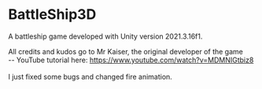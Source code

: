 # BattleShip3D
A battleship game developed with Unity version 2021.3.16f1.

All credits and kudos go to Mr Kaiser, the original developer of the game <br/>-- YouTube tutorial here: https://www.youtube.com/watch?v=MDMNIGtbiz8 <br/><br/>
I just fixed some bugs and changed fire animation.

